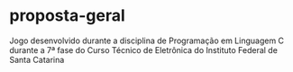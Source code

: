 # proposta-geral

Jogo desenvolvido durante a disciplina de Programação em Linguagem C durante a 7ª fase do Curso Técnico de Eletrônica do Instituto Federal de Santa Catarina
